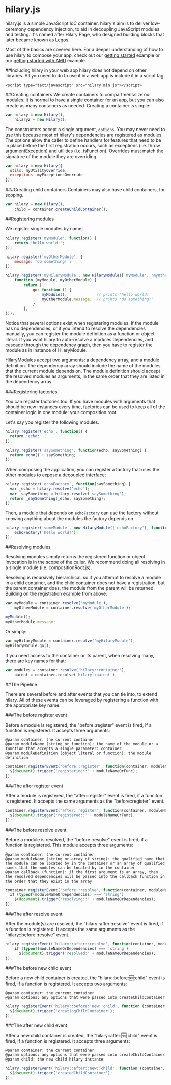 hilary.js
========

hilary.js is a simple JavaScript IoC container.  hilary's aim is to deliver low-ceremony dependency injection, to aid in decoupling JavaScript modules and testing.  It's named after Hilary Page, who designed building blocks that later became known as Legos.

Most of the basics are covered here. For a deeper understanding of how to use hilary to compose your app, check out 
our [getting started](http://acatar.github.io/hilary/gettingStarted/) example or our [getting started with AMD](http://acatar.github.io/hilary/gettingStartedWithRequire/) example.

##Including hilary in your web app
hilary does not depend on other libraries. All you need to do to use it in a web app is include it in a script tag.
```
<script type="text/javascript" src="hilary.min.js"></script>
```

##Creating containers
We create containers to compartmentalize our modules. it is normal to have a single container for an app, but you can also create as many containers as needed. Creating a container is simple:

```JavaScript
var hilary = new Hilary(),
    hilary2 = new Hilary();
```

The constructors accept a single argument, ``options``. You may never need to use this because most of hilary's dependencies are registered as modules. The options allow the caller to define handlers for features that need to be in place before the first registration occurs, such as exceptions (i.e. throw argumentException) and utilities (i.e. isFunction). Overrides must match the signature of the module they are overriding.

```JavaScript
var hilary = new Hilary({
  utils: myUtilityOverride,
  exceptions: myExceptionsOverride
});
```

###Creating child containers
Containers may also have child containers, for scoping.

```JavaScript
var hilary = new Hilary(),
    child = container.createChildContainer();
```

##Registering modules

We register single modules by name:

```JavaScript
hilary.register('myModule', function() {
    return 'hello world!';
});

hilary.register('myOtherModule', {
    message: 'do something!';
});

hilary.register('myHilaryModule', new HilaryModule(['myModule', 'myOtherModule'], 
    function (myModule, myOtherModule) {
        return {
            go: function () {
                myModule();             // prints 'hello world!'
                myOtherModule.message;  // prints 'do something!'            
            }
        };
}));
```

Notice that several options exist when registering modules. If the module has no dependencies, or if you intend to resolve the dependencies manually, you can register the module definition as a function or object literal. If you want hilary to auto-resolve a modules dependencies, and cascade through the dependency graph, then you have to register the module as in instance of HilaryModule.

HilaryModules accept two arguments: a dependency array, and a module definition. The dependency array should include the name of the modules that the current module depends on. The module definition should accept the resolved modules as arguments, in the same order that they are listed in the dependency array.

###Registering factories

You can register factories too.  If you have modules with arguments that should be new instances every time, factories can be used to keep all of the container logic in one module: your composition root.

Let's say you register the following modules.
```JavaScript
hilary.register('echo', function() {
  return 'echo: ';
});

hilary.register('saySomething', function(echo, saySomething) {
  return echo() + saySomething;
}); 
```

When composing the application, you can register a factory that uses the other modules to expose a decoupled interface:

```JavaScript
hilary.register('echoFactory', function(saySomething) {
  var _echo = hilary.resolve('echo');
  var _saySomething = hilary.resolve('saySomething');
  return _saySomething(_echo, saySomething);
});
```

Then, a module that depends on ``echoFactory`` can use the factory without knowing anything about the modules the factory depends on.

```JavaScript
hilary.register('someModule', new HilaryModule(['echoFactory'], function(echoFactory) {
    echoFactory('hello world!');
});
```

##Resolving modules

Resolving modules simply returns the registered function or object.  Invocation is in the scope of the caller.  We recommend doing all resolving in a single module (i.e. compositionRoot.js).

Resolving is recursively hierarchical, so if you attempt to resolve a module in a child container, and the child container does not have a registration, but the parent container does, the module from the parent will be returned. Building on the registration example from above:

```JavaScript
var myModule = container.resolve('myModule'),
    myOtherModule = container.resolve('myOtherModule');

myModule();
myOtherModule.message;
```

Or simply:

```JavaScript
var myHilaryModule = container.resolve('myHilaryModule');
myHilaryModule.go();
```

If you need access to the container or its parent, when resolving many, there are key names for that:

```JavaScript
var modules = container.resolve('hilary::container'),
    parent = container.resolve('hilary::parent');
```

##The Pipeline

There are several before and after events that you can tie into, to extend hilary.  All of these events can be leveraged by registering a function with the appropriate key name.

###The before register event

Before a module is registered, the "before::register" event is fired, if a function is registered. It accepts three arguments: 

```
@param container: the current container
@param moduleName (string or function): the name of the module or a function that accepts a single parameter: container
@param moduleDefinition (object literal or function): the module definition
```

```JavaScript
container.registerEvent('before::register', function(container, moduleNameOrFunc, moduleDefinition) {
  $(document).trigger('registering::' + moduleNameOrFunc);
});
```

###The after register event

After a module is registered, the "after::register" event is fired, if a funciton is registered. It accepts the same arguments as the "before::register" event.
```JavaScript
container.registerEvent('after::register', function(container, moduleNameOrFunc, moduleDefinition) {
  $(document).trigger('registered::' + moduleNameOrFunc);
});
```

###The before resolve event

Before a module is resolved, the "before::resolve" event is fired, if a function is registered. This module accepts three arguments:

```
@param container: the current container
@param moduleName (string or array of string): the qualified name that the module can be located by in the container or an array of qualified names that the modules can be located by in the container
@param callback (function): if the first argument is an array, then the resolved dependencies will be passed into the callback function in the order that they exist in the array
```

```JavaScript
container.registerEvent('before::resolve', function(container, moduleNameOrDependencies, callback) {
  if (typeof(moduleNameOrDependencies) === 'string')
    $(document).trigger('resolving::' + moduleNameOrDependencies);
});
```

###The after resolve event

After the module(s) are resolved, the "hilary::after::resolve" event is fired, if a function is registered. It accepts the same arguments as the "hilary::before::resolve" event.

```JavaScript
hilary.registerEvent('hilary::after::resolve', function(container, moduleNameOrDependencies, callback) {
    if (typeof(moduleNameOrDependencies) === 'string')
      $(document).trigger('resolved:' + moduleNameOrDependencies);
});
```
###The before new child event

Before a new child container is created, the "hilary::before::new::child" event is fired, if a function is registered. It accepts two arguments:

```
@param container: the current container
@param options: any options that were passed into createChildContainer
```

```JavaScript
hilary.registerEvent('hilary::before::new::child', function (container, options) {
  $(document).trigger('creatingChildContainer');
});
```

###The after new child event

After a new child container is created, the "hilary::after::new::child" event is fired, if a function is registered. It accepts three arguments:

```
@param container: the current container
@param options: any options that were passed into createChildContainer
@param child: the new child hilary instance
```

```JavaScript
hilary.registerEvent('hilary::after::new::child', function (container, options, child) {
  $(document).trigger('createdChildContainer');
});
```

